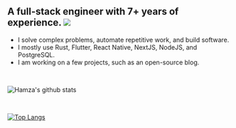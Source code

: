 ## A full-stack engineer with 7+ years of experience. ![](https://visitor-badge.glitch.me/badge?page_id=hmziqrs.hmziqrs)

- I solve complex problems, automate repetitive work, and build software.
- I mostly use Rust, Flutter, React Native, NextJS, NodeJS, and PostgreSQL.
- I am working on a few projects, such as an open-source blog.

<br />

![Hamza's github stats](https://github-readme-stats.vercel.app/api?username=hmziqrs&include_all_commits=true&count_private=true&show_icons=true&line_height=20&theme=radical)

<br />

[![Top Langs](https://github-readme-stats.vercel.app/api/top-langs/?username=hmziqrs&count_private=true&layout=compact&text_color=daf7dc&bg_color=151515)](https://github.com/hmziqrs/github-readme-stats)
